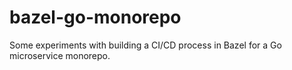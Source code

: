# bazel-go-monorepo
Some experiments with building a CI/CD process in Bazel for a Go microservice monorepo.

